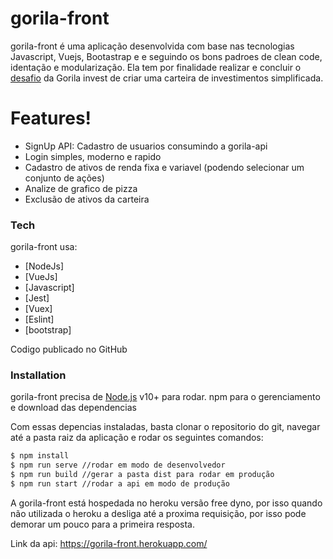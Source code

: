 # gorila-front

gorila-front é uma aplicação desenvolvida com base nas tecnologias Javascript, Vuejs, Bootastrap e e seguindo os bons padroes de clean code, identação e modularização. Ela tem por finalidade realizar e concluir o [desafio](https://www.notion.so/Teste-Gorila-Full-Stack-J-nior-e-Pleno-d5e1b497ff64430ab6bb50aa988e2429) da Gorila invest de criar uma carteira de investimentos simplificada.

# Features!
  - SignUp API: Cadastro de usuarios consumindo a gorila-api
  - Login simples, moderno e rapido
  - Cadastro de ativos de renda fixa e variavel (podendo selecionar um conjunto de ações)
  - Analize de grafico de pizza
  - Exclusão de ativos da carteira
  
  
### Tech

gorila-front usa:

* [NodeJs]
* [VueJs]
* [Javascript]
* [Jest]
* [Vuex]
* [Eslint]
* [bootstrap]

Codigo publicado no GitHub

### Installation

gorila-front precisa de [Node.js](https://nodejs.org/) v10+ para rodar.
npm para o gerenciamento e download das dependencias

Com essas depencias instaladas, basta clonar o repositorio do git, navegar até a pasta raiz da aplicação e rodar os seguintes comandos:

```sh
$ npm install
$ npm run serve //rodar em modo de desenvolvedor
$ npm run build //gerar a pasta dist para rodar em produção
$ npm run start //rodar a api em modo de produção
```

A gorila-front está hospedada no heroku versão free dyno, por isso quando não utilizada o heroku a desliga até a proxima requisição, por isso pode demorar um pouco para a primeira resposta.

Link da api: https://gorila-front.herokuapp.com/
